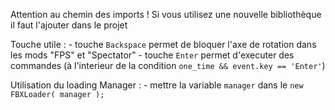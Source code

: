 Attention au chemin des imports !
Si vous utilisez une nouvelle bibliothèque il faut l'ajouter dans le projet

Touche utile : 
    - touche `Backspace` permet de bloquer l'axe de rotation dans les mods "FPS" et "Spectator" 
    - touche `Enter` permet d'executer des commandes (à l'interieur de la condition `one_time && event.key == 'Enter'`) 

Utilisation du loading Manager :
    - mettre la variable `manager` dans le `new FBXLoader( manager );`
